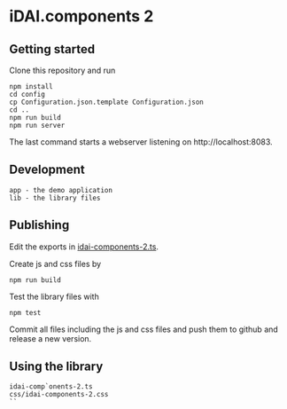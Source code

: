 # iDAI.components 2

## Getting started

Clone this repository and run

```
npm install
cd config
cp Configuration.json.template Configuration.json
cd ..
npm run build
npm run server
```

The last command starts a webserver listening on http://localhost:8083.

## Development

```
app - the demo application
lib - the library files
```

## Publishing

Edit the exports in [idai-components-2.ts](idai-components-2.ts).

Create js and css files by

```
npm run build
```

Test the library files with

```
npm test
```

Commit all files including the js and css files and push them to github and release
a new version.

## Using the library

```
idai-comp`onents-2.ts
css/idai-components-2.css
``
